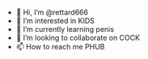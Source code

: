 - 👋 Hi, I’m @rettard666
- 👀 I’m interested in KIDS
- 🌱 I’m currently learning penis
- 💞️ I’m looking to collaborate on COCK
- 📫 How to reach me PHUB

<!---
rettard666/rettard666 is a ✨ special ✨ repository because its `README.md` (this file) appears on your GitHub profile.
You can click the Preview link to take a look at your changes.
--->
